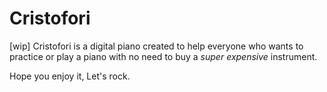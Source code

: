 # Cristofori 

[wip] Cristofori is a digital piano created to help everyone who wants to practice 
or play a piano with no need to buy a *super expensive* instrument. 

Hope you enjoy it,
Let's rock.

